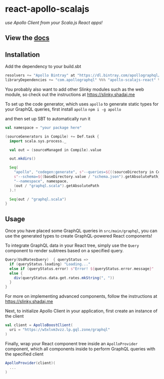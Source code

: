 # react-apollo-scalajs
_use Apollo Client from your Scala.js React apps!_

## View the [docs](https://github.com/apollographql/react-apollo-scalajs/tree/master/docs/source)

## Installation
Add the dependency to your build.sbt
```scala
resolvers += "Apollo Bintray" at "https://dl.bintray.com/apollographql/maven/"
libraryDependencies += "com.apollographql" %%% "apollo-scalajs-react" % "0.4.0"
```

You probably also want to add other Slinky modules such as the web module, so check out the instructions at https://slinky.shadaj.me

To set up the code generator, which uses `apollo` to generate static types for your GraphQL queries, first install `apollo`
```npm i -g apollo```

and then set up SBT to automatically run it

```scala
val namespace = "your package here"

(sourceGenerators in Compile) += Def.task {
  import scala.sys.process._

  val out = (sourceManaged in Compile).value

  out.mkdirs()

  Seq(
    "apollo", "codegen:generate", s"--queries=${((sourceDirectory in Compile).value / "graphql").getAbsolutePath}/*.graphql",
    s"--schema=${(baseDirectory.value / "schema.json").getAbsolutePath}",
    "--namespace", namespace,
    (out / "graphql.scala").getAbsolutePath
  ).!

  Seq(out / "graphql.scala")
}
```

## Usage
Once you have placed some GraphQL queries in `src/main/graphql`, you can use the generated types to create GraphQL-powered React components!

To integrate GraphQL data in your React tree, simply use the `Query` component to render subtrees based on a specified query.

```scala
Query(UsdRatesQuery)  { queryStatus =>
  if (queryStatus.loading) "Loading..."
  else if (queryStatus.error) s"Error! ${queryStatus.error.message}"
  else {
    div(queryStatus.data.get.rates.mkString(", "))
  }
}
```

For more on implementing advanced components, follow the instructions at https://slinky.shadaj.me

Next, to initialize Apollo Client in your application, first create an instance of the client

```scala
val client = ApolloBoostClient(
  uri = "https://w5xlvm3vzz.lp.gql.zone/graphql"
)
```

Finally, wrap your React component tree inside an `ApolloProvider` component, which all components inside to perform GraphQL queries with the specified client

```scala
ApolloProvider(client)(
  ...
)
```
